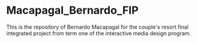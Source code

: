 # Macapagal_Bernardo_FIP
This is the repository of Bernardo Macapagal for the couple's resort final integrated project from term one of the interactive media design program.
